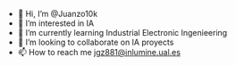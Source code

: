 - 👋 Hi, I’m @Juanzo10k
- 👀 I’m interested in IA
- 🌱 I’m currently learning Industrial Electronic Ingenieering
- 💞️ I’m looking to collaborate on IA proyects
- 📫 How to reach me jgz881@inlumine.ual.es

<!---
Juanzo10k/Juanzo10k is a ✨ special ✨ repository because its `README.md` (this file) appears on your GitHub profile.
You can click the Preview link to take a look at your changes.
--->
